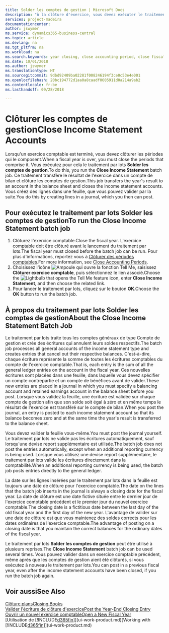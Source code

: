 ```yaml
---
title: Solder les comptes de gestion | Microsoft Docs
description: "À la clôture d'exercice, vous devez exécuter le traitement par lots Clôture comptes de gestion afin de clôturer les périodes comptables de l'exercice fiscal."
services: project-madeira
documentationcenter: 
author: jswymer
ms.service: dynamics365-business-central
ms.topic: article
ms.devlang: na
ms.tgt_pltfrm: na
ms.workload: na
ms.search.keywords: year closing, close accounting period, close fiscal year, bank account detailed trial balance
ms.date: 10/01/2018
ms.author: jswymer
ms.translationtype: HT
ms.sourcegitcommit: 9dbd92409ba02281f008246194f3ce0c53e4e001
ms.openlocfilehash: 20bc194772d1aa0a8caadf0605911d0a214a9ab2
ms.contentlocale: fr-be
ms.lasthandoff: 09/28/2018

---
```

# <a name="close-income-statement-accounts"></a><span data-ttu-id="018a4-103">Clôturer les comptes de gestion</span><span class="sxs-lookup"><span data-stu-id="018a4-103">Close Income Statement Accounts</span></span>
<span data-ttu-id="018a4-104">Lorsqu'un exercice comptable est terminé, vous devez clôturer les périodes qui le composent.</span><span class="sxs-lookup"><span data-stu-id="018a4-104">When a fiscal year is over, you must close the periods that comprise it.</span></span> <span data-ttu-id="018a4-105">Vous exécutez pour cela le traitement par lots **Solder les comptes de gestion**.</span><span class="sxs-lookup"><span data-stu-id="018a4-105">To do this, you run the **Close Income Statement** batch job.</span></span> <span data-ttu-id="018a4-106">Ce traitement transfère le résultat de l'exercice dans un compte de bilan et clôture les comptes de gestion.</span><span class="sxs-lookup"><span data-stu-id="018a4-106">This job transfers the year's result to an account in the balance sheet and closes the income statement accounts.</span></span> <span data-ttu-id="018a4-107">Vous créez des lignes dans une feuille, que vous pouvez valider par la suite.</span><span class="sxs-lookup"><span data-stu-id="018a4-107">You do this by creating lines in a journal, which you then can post.</span></span>

## <a name="to-run-the-close-income-statement-batch-job"></a><span data-ttu-id="018a4-108">Pour exécutez le traitement par lots Solder les comptes de gestion</span><span class="sxs-lookup"><span data-stu-id="018a4-108">To run the Close Income Statement batch job</span></span>
1. <span data-ttu-id="018a4-109">Clôturez l'exercice comptable.</span><span class="sxs-lookup"><span data-stu-id="018a4-109">Close the fiscal year.</span></span> <span data-ttu-id="018a4-110">L'exercice comptable doit être clôturé avant le lancement du traitement par lots.</span><span class="sxs-lookup"><span data-stu-id="018a4-110">The fiscal year must closed before the batch job can be run.</span></span> <span data-ttu-id="018a4-111">Pour plus d'informations, reportez vous à [Clôturer des périodes comptables](year-close-account-periods.md).</span><span class="sxs-lookup"><span data-stu-id="018a4-111">For more information, see [Close Accounting Periods](year-close-account-periods.md).</span></span>
2. <span data-ttu-id="018a4-112">Choisissez l'icône ![Ampoule qui ouvre la fonction Tell Me](media/ui-search/search_small.png "Dites-moi ce que vous voulez faire"), saisissez **Clôturer exercice comptable**, puis sélectionnez le lien associé.</span><span class="sxs-lookup"><span data-stu-id="018a4-112">Choose the ![Lightbulb that opens the Tell Me feature](media/ui-search/search_small.png "Tell me what you want to do") icon, enter **Close Income Statement**, and then choose the related link.</span></span>
3. <span data-ttu-id="018a4-113">Pour lancer le traitement par lots, cliquez sur le bouton **OK**.</span><span class="sxs-lookup"><span data-stu-id="018a4-113">Choose the **OK** button to run the batch job.</span></span>

## <a name="about-the-close-income-statement-batch-job"></a><span data-ttu-id="018a4-114">À propos du traitement par lots Solder les comptes de gestion</span><span class="sxs-lookup"><span data-stu-id="018a4-114">About the Close Income Statement Batch Job</span></span>
<span data-ttu-id="018a4-115">Le traitement par lots traite tous les comptes généraux de type Compte de gestion et crée des écritures qui annulent leurs soldes respectifs.</span><span class="sxs-lookup"><span data-stu-id="018a4-115">The batch job processes all general accounts of the income statement type and creates entries that cancel out their respective balances.</span></span> <span data-ttu-id="018a4-116">C'est-à-dire, chaque écriture représente la somme de toutes les écritures comptables du compte de l'exercice comptable.</span><span class="sxs-lookup"><span data-stu-id="018a4-116">That is, each entry is the sum of all the general ledger entries on the account in the fiscal year.</span></span> <span data-ttu-id="018a4-117">Ces nouvelles écritures sont placées dans une feuille, dans laquelle vous devez spécifier un compte contrepartie et un compte de bénéfices avant de valider.</span><span class="sxs-lookup"><span data-stu-id="018a4-117">These new entries are placed in a journal in which you must specify a balancing account and retained earnings account in the balance sheet before you post.</span></span> <span data-ttu-id="018a4-118">Lorsque vous validez la feuille, une écriture est validée sur chaque compte de gestion afin que son solde soit égal à zéro et en même temps le résultat de l'exercice est transféré sur le compte de bilan.</span><span class="sxs-lookup"><span data-stu-id="018a4-118">When you post the journal, an entry is posted to each income statement account so that its balance becomes zero and at the same time the year's result is transferred to the balance sheet.</span></span>

<span data-ttu-id="018a4-119">Vous devez valider la feuille vous-même.</span><span class="sxs-lookup"><span data-stu-id="018a4-119">You must post the journal yourself.</span></span> <span data-ttu-id="018a4-120">Le traitement par lots ne valide pas les écritures automatiquement, sauf lorsqu'une devise report supplémentaire est utilisée.</span><span class="sxs-lookup"><span data-stu-id="018a4-120">The batch job does not post the entries automatically, except when an additional reporting currency is being used.</span></span> <span data-ttu-id="018a4-121">Lorsque vous utilisez une devise report supplémentaire, le traitement par lots valide les écritures directement dans la comptabilité.</span><span class="sxs-lookup"><span data-stu-id="018a4-121">When an additional reporting currency is being used, the batch job posts entries directly to the general ledger.</span></span>

<span data-ttu-id="018a4-122">La date sur les lignes insérées par le traitement par lots dans la feuille est toujours une date de clôture pour l'exercice comptable.</span><span class="sxs-lookup"><span data-stu-id="018a4-122">The date on the lines that the batch job inserts in the journal is always a closing date for the fiscal year.</span></span> <span data-ttu-id="018a4-123">La date de clôture est une date fictive située entre le dernier jour de l'exercice comptable précédent et le premier jour du nouvel exercice comptable.</span><span class="sxs-lookup"><span data-stu-id="018a4-123">The closing date is a fictitious date between the last day of the old fiscal year and the first day of the new year.</span></span> <span data-ttu-id="018a4-124">L'avantage de valider sur une date de clôture est que vous maintenez des soldes corrects pour les dates ordinaires de l'exercice comptable.</span><span class="sxs-lookup"><span data-stu-id="018a4-124">The advantage of posting on a closing date is that you maintain the correct balances for the ordinary dates of the fiscal year.</span></span>

<span data-ttu-id="018a4-125">Le traitement par lots **Solder les comptes de gestion** peut être utilisé à plusieurs reprises.</span><span class="sxs-lookup"><span data-stu-id="018a4-125">The **Close Income Statement** batch job can be used several times.</span></span> <span data-ttu-id="018a4-126">Vous pouvez valider dans un exercice comptable précédent, même après que les comptes de gestion aient été clôturés, si vous exécutez à nouveau le traitement par lots.</span><span class="sxs-lookup"><span data-stu-id="018a4-126">You can post in a previous fiscal year, even after the income statement accounts have been closed, if you run the batch job again.</span></span>

## <a name="see-also"></a><span data-ttu-id="018a4-127">Voir aussi</span><span class="sxs-lookup"><span data-stu-id="018a4-127">See Also</span></span>
[<span data-ttu-id="018a4-128">Clôture plans</span><span class="sxs-lookup"><span data-stu-id="018a4-128">Closing Books</span></span>](year-close-books.md)  
[<span data-ttu-id="018a4-129">Valider l'écriture de clôture d'exercice</span><span class="sxs-lookup"><span data-stu-id="018a4-129">Post the Year-End Closing Entry</span></span>](year-how-post-year-end-close-entry.md)  
[<span data-ttu-id="018a4-130">Ouvrir un nouvel exercice comptable</span><span class="sxs-lookup"><span data-stu-id="018a4-130">Open a New Fiscal Year</span></span>](finance-how-open-new-fiscal-year.md)  
<span data-ttu-id="018a4-131">[Utilisation de [!INCLUDE[d365fin](includes/d365fin_md.md)]](ui-work-product.md)</span><span class="sxs-lookup"><span data-stu-id="018a4-131">[Working with [!INCLUDE[d365fin](includes/d365fin_md.md)]](ui-work-product.md)</span></span>

